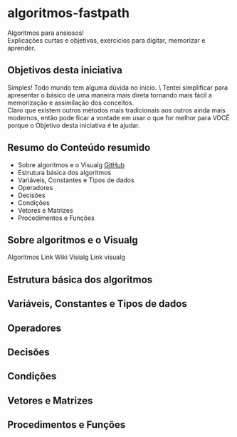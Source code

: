 # algoritmos-fastpath
Algoritmos para ansiosos! \
Explicações curtas e objetivas, exercícios para digitar, memorizar e aprender.

## Objetivos desta iniciativa
Simples! Todo mundo tem alguma dúvida no início. \ 
Tentei simplificar para apresentar o básico de uma maneira mais direta tornando mais fácil a memorização e assimilação dos conceitos. \
Claro que existem outros métodos mais tradicionais aos outros ainda mais modernos, então pode ficar a vontade em usar o que for melhor para VOCÊ porque o Objetivo desta iniciativa é te ajudar.

## Resumo do Conteúdo resumido
* Sobre algoritmos e o Visualg [GitHub](http://github.com)
* Estrutura básica dos algoritmos
* Variáveis, Constantes e Tipos de dados
* Operadores
* Decisões
* Condições
* Vetores e Matrizes
* Procedimentos e Funções

## Sobre algoritmos e o Visualg
Algoritmos
Link Wiki
Visialg
Link visualg

## Estrutura básica dos algoritmos
## Variáveis, Constantes e Tipos de dados
## Operadores
## Decisões
## Condições
## Vetores e Matrizes
## Procedimentos e Funções


